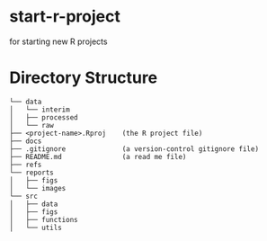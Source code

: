 # start-r-project
for starting new R projects


# Directory Structure

```
└── data
│   └── interim 
│   ├── processed
│   └── raw
├── <project-name>.Rproj    (the R project file)
├── docs
├── .gitignore              (a version-control gitignore file)
├── README.md               (a read me file)
├── refs
└── reports
│   ├── figs
│   └── images
└── src
│   ├── data
│   ├── figs
│   ├── functions
│   └── utils
```
